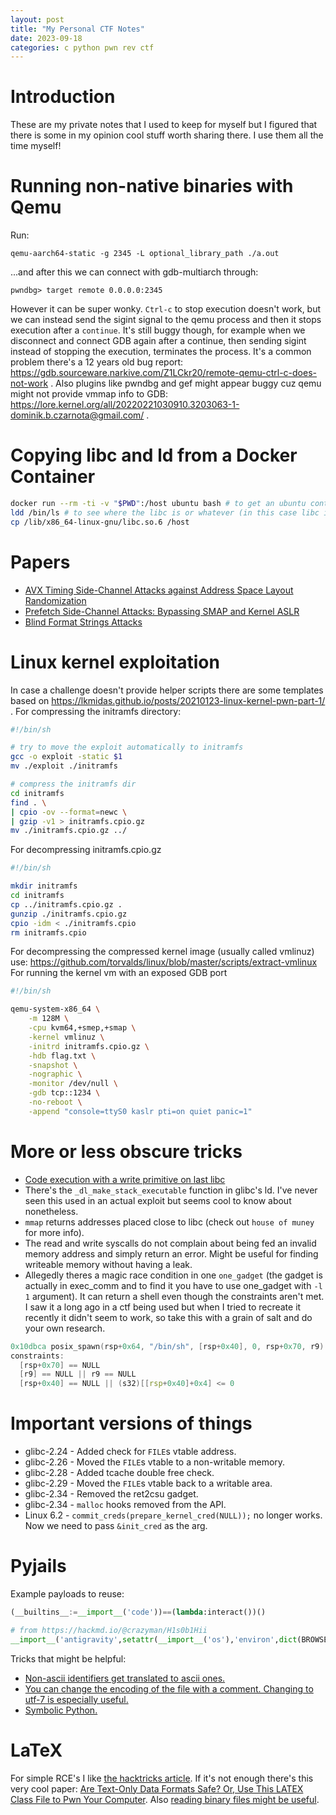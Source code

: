 ```yaml
---
layout: post
title: "My Personal CTF Notes"
date: 2023-09-18
categories: c python pwn rev ctf
---
```


# Introduction
These are my private notes that I used to keep for myself but I figured that there is some in my opinion cool stuff worth sharing there. I use them all the time myself!

# Running non-native binaries with Qemu
Run:
```
qemu-aarch64-static -g 2345 -L optional_library_path ./a.out
```
...and after this we can connect with gdb-multiarch through:
```
pwndbg> target remote 0.0.0.0:2345
```
However it can be super wonky. `Ctrl-c` to stop execution doesn't work, but we can instead send the sigint signal to the qemu process and then it stops execution after a `continue`. It's still buggy though, for example when we disconnect and connect GDB again after a continue, then sending sigint instead of stopping the execution, terminates the process. It's a common problem there's a 12 years old bug report: https://gdb.sourceware.narkive.com/Z1LCkr20/remote-qemu-ctrl-c-does-not-work .
Also plugins like pwndbg and gef might appear buggy cuz qemu might not provide vmmap info to GDB: https://lore.kernel.org/all/20220221030910.3203063-1-dominik.b.czarnota@gmail.com/ .

# Copying libc and ld from a Docker Container
```bash
docker run --rm -ti -v "$PWD":/host ubuntu bash # to get an ubuntu container with a mounted path to copy things out
ldd /bin/ls # to see where the libc is or whatever (in this case libc is in /lib/x86_64-linux-gnu)
cp /lib/x86_64-linux-gnu/libc.so.6 /host
```

# Papers
- [AVX Timing Side-Channel Attacks against Address Space Layout Randomization](https://arxiv.org/pdf/2304.07940.pdf)
- [Prefetch Side-Channel Attacks: Bypassing SMAP and Kernel ASLR](https://gruss.cc/files/prefetch.pdf)
- [Blind Format Strings Attacks](https://www.sec.in.tum.de/i20/publications/blind-format-string-attacks/@@download/file/formatstring.pdf)

# Linux kernel exploitation
In case a challenge doesn't provide helper scripts there are some templates based on https://lkmidas.github.io/posts/20210123-linux-kernel-pwn-part-1/ .
For compressing the initramfs directory:
```bash
#!/bin/sh

# try to move the exploit automatically to initramfs
gcc -o exploit -static $1
mv ./exploit ./initramfs

# compress the initramfs dir
cd initramfs
find . \
| cpio -ov --format=newc \
| gzip -v1 > initramfs.cpio.gz
mv ./initramfs.cpio.gz ../
```

For decompressing initramfs.cpio.gz
```bash
#!/bin/sh

mkdir initramfs
cd initramfs
cp ../initramfs.cpio.gz .
gunzip ./initramfs.cpio.gz
cpio -idm < ./initramfs.cpio
rm initramfs.cpio
```

For decompressing the compressed kernel image (usually called vmlinuz) use: https://github.com/torvalds/linux/blob/master/scripts/extract-vmlinux
For running the kernel vm with an exposed GDB port
```bash
#!/bin/sh

qemu-system-x86_64 \
    -m 128M \
    -cpu kvm64,+smep,+smap \
    -kernel vmlinuz \
    -initrd initramfs.cpio.gz \
    -hdb flag.txt \
    -snapshot \
    -nographic \
    -monitor /dev/null \
    -gdb tcp::1234 \
    -no-reboot \
    -append "console=ttyS0 kaslr pti=on quiet panic=1"
```

# More or less obscure tricks
- [Code execution with a write primitive on last libc](https://github.com/nobodyisnobody/docs/tree/main/code.execution.on.last.libc)
- There's the `_dl_make_stack_executable` function in glibc's ld. I've never seen this used in an actual exploit but seems cool to know about nonetheless.
- `mmap` returns addresses placed close to libc (check out `house of muney` for more info).
- The read and write syscalls do not complain about being fed an invalid memory address and simply return an error. Might be useful for finding writeable memory without having a leak.
- Allegedly theres a magic race condition in one `one_gadget` (the gadget is actually in exec_comm and to find it you have to use one_gadget with `-l 1` argument). It can return a shell even though the constraints aren't met. I saw it a long ago in a ctf being used but when I tried to recreate it recently it didn't seem to work, so take this with a grain of salt and do your own research.
```c
0x10dbca posix_spawn(rsp+0x64, "/bin/sh", [rsp+0x40], 0, rsp+0x70, r9)
constraints:
  [rsp+0x70] == NULL
  [r9] == NULL || r9 == NULL
  [rsp+0x40] == NULL || (s32)[[rsp+0x40]+0x4] <= 0
 ```

# Important versions of things
- glibc-2.24 - Added check for `FILE`s vtable address.
- glibc-2.26 - Moved the `FILE`s vtable to a non-writable memory.
- glibc-2.28 - Added tcache double free check.
- glibc-2.29 - Moved the `FILE`s vtable back to a writable area.
- glibc-2.34 - Removed the ret2csu gadget.
- glibc-2.34 - `malloc` hooks removed from the API.
- Linux 6.2 - `commit_creds(prepare_kernel_cred(NULL));` no longer works. Now we need to pass `&init_cred` as the arg.

# Pyjails
Example payloads to reuse:
```python
(__builtins__:=__import__('code'))==(lambda:interact())()

# from https://hackmd.io/@crazyman/H1s0b1Hii
__import__('antigravity',setattr(__import__('os'),'environ',dict(BROWSER='/bin/sh -c "/readflag giveflag" #%s')))
```
Tricks that might be helpful:
- [Non-ascii identifiers get translated to ascii
  ones.](https://peps.python.org/pep-3131/)
- [You can change the encoding of the file with a comment. Changing to
  utf-7 is especially useful.](https://peps.python.org/pep-0263/)
- [Symbolic Python.](https://esolangs.org/wiki/Symbolic_Python)

# LaTeX
For simple RCE's I like [the hacktricks article](https://book.hacktricks.xyz/pentesting-web/formula-csv-doc-latex-ghostscript-injection). If it's not enough there's this very cool paper: [Are Text-Only Data Formats Safe? Or, Use This LATEX Class File to Pwn Your Computer](https://hovav.net/ucsd/dist/texhack.pdf). Also [reading binary files might be useful](https://tex.stackexchange.com/a/70636).

